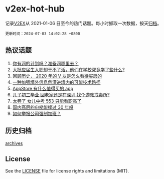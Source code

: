 # v2ex-hot-hub

 记录[V2EX](https://www.v2ex.com/)从 2021-01-06 日至今的热门话题。每小时抓取一次数据，按天[归档](archives)。

`更新时间：2024-07-03 14:02:28 +0800`

## 热议话题

1. [你有润的计划吗？准备润哪里去？](https://www.v2ex.com/t/1054411)
1. [大批应届生入职却干不了活，他们在学校究竟学了些什么?](https://www.v2ex.com/t/1054421)
1. [回顾历史， 2020 年的 V 友是怎么看待买房的](https://www.v2ex.com/t/1054278)
1. [一种加强墙外信息倒灌进墙内的可能技术路径](https://www.v2ex.com/t/1054503)
1. [AppStore 有什么值得买的 app](https://www.v2ex.com/t/1054231)
1. [儿子初三毕业 回老家还是在深圳 找个游戏戒毒所?](https://www.v2ex.com/t/1054459)
1. [太卷了 女儿中考 553 只能看职高了](https://www.v2ex.com/t/1054341)
1. [国内高层的电梯能撑过 30 年吗](https://www.v2ex.com/t/1054241)
1. [如何举报公司强制加班？](https://www.v2ex.com/t/1054245)

## 历史归档

[archives](archives)

## License

See the [LICENSE](LICENSE) file for license rights and limitations (MIT).
